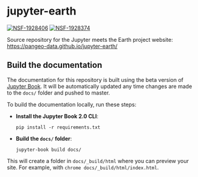 # jupyter-earth

[![NSF-1928406](https://img․shields․io/badge/NSF-1928406-blue.svg)](https://nsf․gov/awardsearch/showAward?AWD_ID=1928406)
[![NSF-1928374](https://img․shields․io/badge/NSF-1928374-blue.svg)](https://nsf․gov/awardsearch/showAward?AWD_ID=1928374)

Source repository for the Jupyter meets the Earth project website: https://pangeo-data.github.io/jupyter-earth/

## Build the documentation

The documentation for this repository is built using the beta version of
[Jupyter Book](https://beta.jupyterbook.org). It will be automatically updated
any time changes are made to the `docs/` folder and pushed to master.

To build the documentation locally, run these steps:

* **Install the Jupyter Book 2.0 CLI**:

  ```
  pip install -r requirements.txt
  ```
* **Build the `docs/` folder**:

  ```
  jupyter-book build docs/
  ```

This will create a folder in `docs/_build/html` where you can preview your
site. For example, with `chrome docs/_build/html/index.html`.

